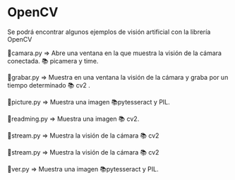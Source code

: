 # OpenCV
Se podrá encontrar algunos ejemplos de visión artificial con la librería OpenCV

📂camara.py => Abre una ventana en la que muestra la visión de la cámara conectada. 📚 picamera y time.

📂grabar.py => Muestra en una ventana la visión de la cámara y graba por un tiempo determinado 📚 cv2  .

📂picture.py => Muestra una imagen 📚pytesseract y PIL.

📂readming.py => Muestra una imagen 📚 cv2.

📂stream.py => Muestra la visión de la cámara 📚 cv2

📂stream.py => Muestra la visión de la cámara 📚 cv2

📂ver.py => Muestra una imagen 📚pytesseract y PIL.
